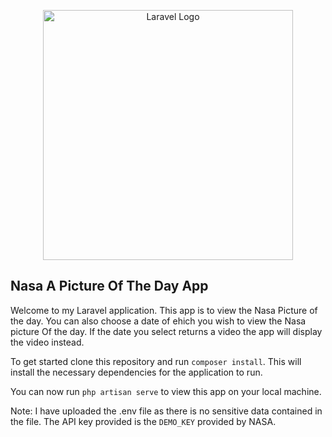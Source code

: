 <p align="center"><a href="https://laravel.com" target="_blank"><img src="https://raw.githubusercontent.com/laravel/art/master/logo-lockup/5%20SVG/2%20CMYK/1%20Full%20Color/laravel-logolockup-cmyk-red.svg" width="400" alt="Laravel Logo"></a></p>

## Nasa A Picture Of The Day App

Welcome to my Laravel application. This app is to view the Nasa Picture of the day. You can also choose a date of ehich you wish to view the Nasa picture Of the day. If the date you select returns a video the app will display the video instead.

To get started clone this repository and run `composer install`. This will install the necessary dependencies for the application to run.

You can now run `php artisan serve` to view this app on your local machine.

Note: I have uploaded the .env file as there is no sensitive data contained in the file. The API key provided is the `DEMO_KEY` provided by NASA.
